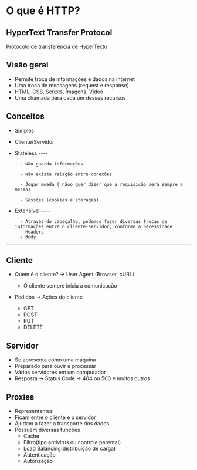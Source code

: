 # O que é HTTP?
## HyperText Transfer Protocol
Protocolo de transferência de HyperTexto

## Visão geral
* Permite troca de informações e dados na internet
* Uma troca de mensagens (request e response)
* HTML, CSS, Scripts, Imagens, Vídeo
* Uma chamada para cada um desses recursos

## Conceitos

* Simples
* Cliente/Servidor
* Stateless ----

        - Não guarda informações

        - Não existe relação entre conexões

        - Jogar moeda ( nãoo quer dizer que a requisição será sempre a mesma)

        - Sessões (cookies e storages)

* Extensível ----
                        
        - Através do cabeçalho, podemos fazer diversas trocas de informações entre o cliente-servidor, conforme a necessidade
        - Headers
        - Body

------------------------------------------------------------------
## Cliente

* Quem é o cliente? -> User Agent (Browser, cURL)
    - O cliente sempre inicia a comunicação

* Pedidos -> Ações do cliente 
    - GET
    - POST
    - PUT
    - DELETE

## Servidor

* Se apresenta como uma máquina
* Preparado para ouvir e processar
* Vários servidores em um computador
* Resposta -> Status Code -> 404 ou 500 e muitos outros

## Proxies

* Representantes
* Ficam entre o cliente e o servidor
* Ajudam a fazer o transporte dos dados
* Possuem diversas funções
    - Cache
    - Filtro(tipo antivirus ou controle parental)
    - Load Balancing(distribuição de carga)
    - Autenticação
    - Autorização

